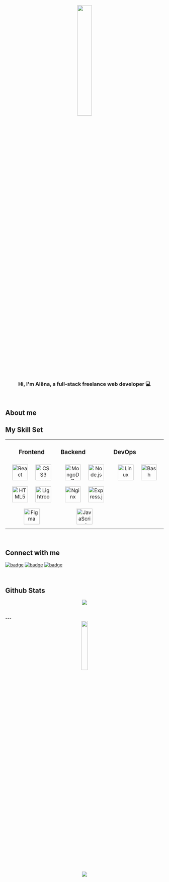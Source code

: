 <div align="center">
<img src="https://images.unsplash.com/reserve/LJIZlzHgQ7WPSh5KVTCB_Typewriter.jpg?ixlib=rb-4.0.3&ixid=M3wxMjA3fDB8MHxwaG90by1wYWdlfHx8fGVufDB8fHx8fA%3D%3D&auto=format&fit=crop&w=696&q=80" align="center" style="width: 30%" />
</div>  
  

### <div align="center">Hi, I'm Alёna, a full-stack freelance web developer 💻</div>  
  

<br/>  

## About me


## My Skill Set  
<table><tr><td valign="top" width="33%" align="center">



### Frontend  
<div align="center">  
<a href="https://reactjs.org/" target="_blank"><img style="margin: 10px" src="https://profilinator.rishav.dev/skills-assets/react-original-wordmark.svg" alt="React" height="50" /></a>  
<a href="https://www.w3schools.com/css/" target="_blank"><img style="margin: 10px" src="https://profilinator.rishav.dev/skills-assets/css3-original-wordmark.svg" alt="CSS3" height="50" /></a>  
<a href="https://en.wikipedia.org/wiki/HTML5" target="_blank"><img style="margin: 10px" src="https://profilinator.rishav.dev/skills-assets/html5-original-wordmark.svg" alt="HTML5" height="50" /></a>  
<a href="https://www.adobe.com/products/photoshop-lightroom.html" target="_blank"><img style="margin: 10px" src="https://profilinator.rishav.dev/skills-assets/lightroom.png" alt="Lightroom" height="50" /></a>  
<a href="https://www.figma.com/" target="_blank"><img style="margin: 10px" src="https://profilinator.rishav.dev/skills-assets/figma-icon.svg" alt="Figma" height="50" /></a>  
</div>

</td><td valign="top" width="33%">



### Backend  
<div align="center">  
<a href="https://www.mongodb.com/" target="_blank"><img style="margin: 10px" src="https://profilinator.rishav.dev/skills-assets/mongodb-original-wordmark.svg" alt="MongoDB" height="50" /></a>  
<a href="https://nodejs.org/" target="_blank"><img style="margin: 10px" src="https://profilinator.rishav.dev/skills-assets/nodejs-original-wordmark.svg" alt="Node.js" height="50" /></a>  
<a href="https://www.nginx.com/" target="_blank"><img style="margin: 10px" src="https://profilinator.rishav.dev/skills-assets/nginx-original.svg" alt="Nginx" height="50" /></a>  
<a href="https://expressjs.com/" target="_blank"><img style="margin: 10px" src="https://profilinator.rishav.dev/skills-assets/express-original-wordmark.svg" alt="Express.js" height="50" /></a>  
<a href="https://www.javascript.com/" target="_blank"><img style="margin: 10px" src="https://profilinator.rishav.dev/skills-assets/javascript-original.svg" alt="JavaScript" height="50" /></a>  
</div>

</td><td valign="top" width="33%">



### DevOps  
<div align="center">  
<a href="https://www.linux.org/" target="_blank"><img style="margin: 10px" src="https://profilinator.rishav.dev/skills-assets/linux-original.svg" alt="Linux" height="50" /></a>  
<a href="https://www.gnu.org/software/bash/" target="_blank"><img style="margin: 10px" src="https://profilinator.rishav.dev/skills-assets/gnu_bash-icon.svg" alt="Bash" height="50" /></a>  
</div>

</td></tr></table>  

<br/>  


## Connect with me  

[![badge](https://img.shields.io/badge/alena.tkachenk@mail.ru-1C92EB)]()
[![badge](https://img.shields.io/badge/nikitiina.alena@gmail.com-1C92EB)]()
[![badge](https://img.shields.io/badge/@alena_nikitiina-Telegram-1C92EB)](https://t.me/alena_nikitiina)  

  

<br/>  


## Github Stats  
<div align="center"><img src="https://github-readme-stats.vercel.app/api?username=AlenaNikitiina&show_icons=true&count_private=true&hide_border=true" align="center" /></div>  

<br/>  


<br/>  
---

<div align="center"><img src="https://images.unsplash.com/photo-1548438294-1ad5d5f4f063?ixlib=rb-4.0.3&ixid=M3wxMjA3fDB8MHxwaG90by1wYWdlfHx8fGVufDB8fHx8fA%3D%3D&auto=format&fit=crop&w=1472&q=80" style="width: 20%" /></div>  

<br/>  

<div align="center">
<img src="https://komarev.com/ghpvc/?username=AlenaNikitiina&&style=flat-square" align="center" />
</div>  
  

<br/>  

<div align="center"></div>
<br />
